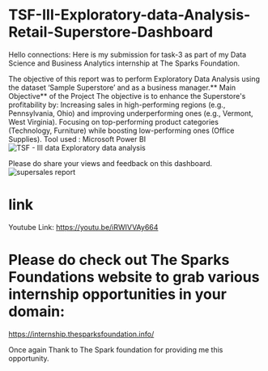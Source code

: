 # TSF-III-Exploratory-data-Analysis-Retail-Superstore-Dashboard
Hello connections:
Here is my submission for task-3 as part of my Data Science and Business
Analytics internship at The Sparks Foundation.

The objective of this report was to perform Exploratory Data Analysis using the dataset ‘Sample Superstore’ and as a business manager.**
Main Objective** of the Project The objective is to enhance the Superstore's profitability by:  Increasing sales in high-performing regions (e.g., Pennsylvania, Ohio) and improving underperforming ones (e.g., Vermont, West Virginia). Focusing on top-performing product categories (Technology, Furniture) while boosting low-performing ones (Office Supplies).
Tool used : Microsoft Power BI
 ![TSF - III data Exploratory data analysis](https://github.com/user-attachments/assets/5ba62363-2d97-4f17-9982-d14c1849df52)



Please do share your views and feedback on this dashboard.
![supersales report](https://github.com/user-attachments/assets/eb9a7181-8db3-48d3-872b-22cafcfc4391)




# link 
Youtube Link: https://youtu.be/iRWIVVAy664

# Please do check out The Sparks Foundations website to grab various internship opportunities in your domain: 
https://internship.thesparksfoundation.info/


Once again Thank to The Spark foundation for providing me this opportunity.
